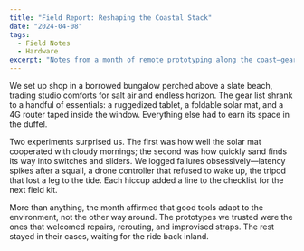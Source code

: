 ```yaml
---
title: "Field Report: Reshaping the Coastal Stack"
date: "2024-04-08"
tags:
  - Field Notes
  - Hardware
excerpt: "Notes from a month of remote prototyping along the coast—gear that survived the salt spray and the experiments that didn't."
---
```


We set up shop in a borrowed bungalow perched above a slate beach, trading studio comforts for salt air and endless horizon. The gear list shrank to a handful of essentials: a ruggedized tablet, a foldable solar mat, and a 4G router taped inside the window. Everything else had to earn its space in the duffel.

Two experiments surprised us. The first was how well the solar mat cooperated with cloudy mornings; the second was how quickly sand finds its way into switches and sliders. We logged failures obsessively—latency spikes after a squall, a drone controller that refused to wake up, the tripod that lost a leg to the tide. Each hiccup added a line to the checklist for the next field kit.

More than anything, the month affirmed that good tools adapt to the environment, not the other way around. The prototypes we trusted were the ones that welcomed repairs, rerouting, and improvised straps. The rest stayed in their cases, waiting for the ride back inland.
